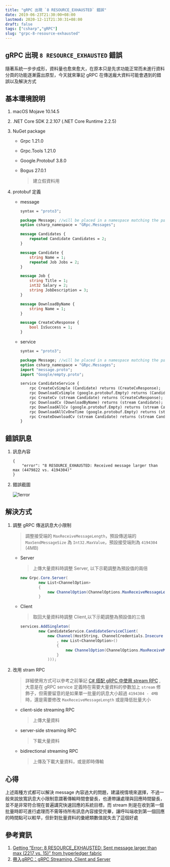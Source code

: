 ```yaml
---
title: "gRPC 出現 `8 RESOURCE_EXHAUSTED` 錯誤"
date: 2019-06-23T21:30:00+08:00
lastmod: 2020-12-11T21:30:31+08:00
draft: false
tags: ["csharp","gRPC"]
slug: "grpc-8-resource-exhausted"
---
```


## gRPC 出現 `8 RESOURCE_EXHAUSTED` 錯誤

隨著系統一步步成形，資料量也愈來愈大，在原本只是先求功能正常而未進行資料分頁的功能逐漸露出原型，今天就來筆記 gRPC 在傳送龐大資料可能會遇到的錯誤以及解決方式

## 基本環境說明

1. macOS Mojave 10.14.5
2. .NET Core SDK 2.2.107 (.NET Core Runtime 2.2.5)
3. NuGet package

    - Grpc 1.21.0
    - Grpc.Tools 1.21.0
    - Google.Protobuf 3.8.0
    - Bogus 27.0.1

        > 建立假資料用

4. protobuf 定義

    - message

        ```proto
        syntax = "proto3";

        package Message; //will be placed in a namespace matching the package name if csharp_namespace is not specified
        option csharp_namespace = "GRpc.Messages";

        message Candidates {
            repeated Candidate Candidates = 2;
        }

        message Candidate {
            string Name = 1;
            repeated Job Jobs = 2;
        }

        message Job {
            string Title = 1;
            int32 Salary = 2;
            string JobDescription = 3;
        }

        message DownloadByName {
            string Name = 1;
        }

        message CreateCvResponse {
            bool IsSuccess = 1;
        }
        ```

    - service

        ```proto
        syntax = "proto3";

        package Message; //will be placed in a namespace matching the package name if csharp_namespace is not specified
        option csharp_namespace = "GRpc.Messages";
        import "message.proto";
        import "Google/empty.proto";

        service CandidateService {
            rpc CreateCvSimple (Candidate) returns (CreateCvResponse);
            rpc DownloadCvSimple (google.protobuf.Empty) returns (Candidate);
            rpc CreateCv (stream Candidate) returns (CreateCvResponse);
            rpc DownloadCv (DownloadByName) returns (stream Candidate);
            rpc DownloadAllCv (google.protobuf.Empty) returns (stream Candidate);
            rpc DownloadAllCvOneTime (google.protobuf.Empty) returns (stream Candidates);
            rpc CreateDownloadCv (stream Candidate) returns (stream Candidates);
        }
        ```

## 錯誤訊息

1. 訊息內容

    ```text
    {
        "error": "8 RESOURCE_EXHAUSTED: Received message larger than max (4479822 vs. 4194304)"
    }
    ```

2. 錯誤截圖

    ![1error](https://user-images.githubusercontent.com/3851540/59977181-91b16800-9600-11e9-9e86-a17fd179ea15.png)

## 解決方式

1. 調整 gRPC 傳送訊息大小限制

    > 調整接受端的 `MaxReceiveMessageLength`，預設傳送端的 `MaxSendMessageSize` 為 `Int32.MaxValue`，預設接受端則為 `4194304` (4MB)

    - Server

        > 上傳大量資料時調整 Server, 以下示範調整為預設值的兩倍

        ```cs
        new Grpc.Core.Server(
                new List<ChannelOption>
                {
                    new ChannelOption(ChannelOptions.MaxReceiveMessageLength, 4194304 * 2)
                }
        ```

    - Client

        > 取回大量資料時調整 Client,以下示範調整為預設值的三倍

        ```cs
        services.AddSingleton(
                new CandidateService.CandidateServiceClient(
                    new Channel(HostString, ChannelCredentials.Insecure
                        , new List<ChannelOption>()
                        {
                            new ChannelOption(ChannelOptions.MaxReceiveMessageLength, 4194304 * 3)
                        }
                    )));
        ```

2. 改用 stram RPC

    > 詳細使用方式可以參考之前筆記  [C# 搭配 gRPC 中使用 stream RPC](/csharp-grpc-stream/) , 大意是在 gRPC service 定義時在需要大量資料的參數加上 `stream` 修飾子，但需要留意的是如果單一批量的訊息大小超過 `4194304 - 4MB` 時，還是需要修改 `MaxReceiveMessageLength` 或是降低批量大小

    - client-side streaming RPC

        > 上傳大量資料

    - server-side streaming RPC

        > 下載大量資料

    - bidirectional streaming RPC

        > 上傳及下載大量資料，或是即時傳輸

## 心得

上述兩種方式都可以解決 message 內容過大的問題，建議視情境來選擇，不過一般來說放寬訊息大小限制意謂著傳輸時間會變長，也連帶讓處理與回應時間變長，並不是非常符合現在普遍講究快速回應的系統目標，而 stream 則是在收到第一個批量時即可進行處理而不需等待所有訊息內容接受完畢，讓呼叫端收到第一個回應的時間點可以較早，但針對批量資料的彙總類數值就失去了這個好處

## 參考資訊

1. [Getting “Error: 8 RESOURCE_EXHAUSTED: Sent message larger than max (2217 vs. 15)” from hyperledger fabric](https://stackoverflow.com/questions/50293910/getting-error-8-resource-exhausted-sent-message-larger-than-max-2217-vs-15)
2. [帶入gRPC：gRPC Streaming, Client and Server](https://segmentfault.com/a/1190000016503114)
